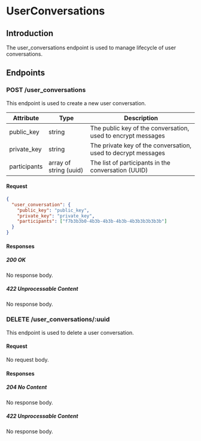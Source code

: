 # UserConversations

## Introduction

The user_conversations endpoint is used to manage lifecycle of user conversations.

## Endpoints

### POST /user_conversations

This endpoint is used to create a new user conversation.

| Attribute | Type   | Description |
| --------- | ------ | ----------- |
| public_key | string | The public key of the conversation, used to encrypt messages |
| private_key | string | The private key of the conversation, used to decrypt messages |
| participants | array of string (uuid) | The list of participants in the conversation (UUID) |

#### Request

```json
{
  "user_conversation": {
    "public_key": "public_key",
    "private_key": "private_key",
    "participants": ["f7b3b3b0-4b3b-4b3b-4b3b-4b3b3b3b3b3b"]
  }
}
```

#### Responses

##### 200 OK

No response body.

##### 422 Unprocessable Content

No response body.

### DELETE /user_conversations/:uuid

This endpoint is used to delete a user conversation.

#### Request

No request body.

#### Responses

##### 204 No Content

No response body.

##### 422 Unprocessable Content

No response body.
